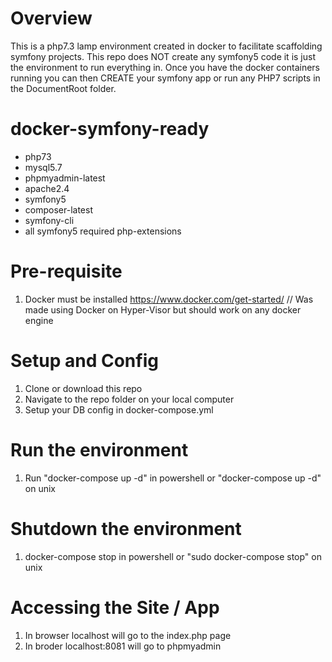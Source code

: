 # Overview
This is a php7.3 lamp environment created in docker to facilitate scaffolding symfony projects. This repo does NOT create any symfony5 code it is just the environment to run everything in. Once you have the docker containers running you can then CREATE your symfony app or run any PHP7 scripts in the DocumentRoot folder. 

# docker-symfony-ready
 - php73
 - mysql5.7
 - phpmyadmin-latest
 - apache2.4
 - symfony5
 - composer-latest
 - symfony-cli
 - all symfony5 required php-extensions

# Pre-requisite
1. Docker must be installed https://www.docker.com/get-started/ // Was made using Docker on Hyper-Visor but should work on any docker engine

# Setup and Config
1. Clone or download this repo
2. Navigate to the repo folder on your local computer
3. Setup your DB config in docker-compose.yml 

# Run the environment
1. Run "docker-compose up -d" in powershell or "docker-compose up -d" on unix

# Shutdown the environment 
1. docker-compose stop in powershell or "sudo docker-compose stop" on unix

# Accessing the Site / App
1. In browser localhost will go to the index.php page 
2. In broder localhost:8081 will go to phpmyadmin
